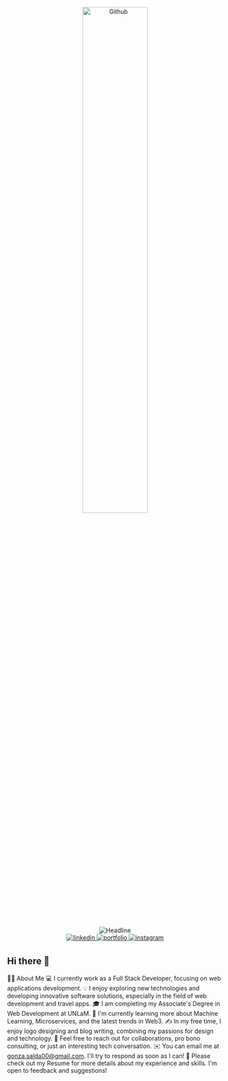 
  <div align=center>
    <img width="55%" alt="Github" src="https://raw.githubusercontent.com/onimur/.github/master/.resources/git-header.svg" />
  </div>
  <div align=center>
    <img src="https://readme-typing-svg.herokuapp.com/?color=%236FDA44&size=32&center=true&vCenter=true&width=600&height=50&lines=Hi+there+I%27m+Gonza+%F0%9F%91%8B;Full+Stack+Developer;React+Developer;Node.js;JavaScript;Java+SpringBoot;%26+MySQL;Tech+Lover;Enthusiast;Collaborative+%26+Creative;Open-Source+Advocate" alt="Headline" />
  </div>
  <div align=center>
        <a href="https://www.linkedin.com/in/gonzalo-saldaño/">
          <img src=https://img.shields.io/badge/linkedin-%2300acee.svg?color=405DE6&style=for-the-badge&logo=linkedin&logoColor=white alt=linkedin style="margin-bottom: 5px;" />
        </a>
        <a href="https://gonzalosaldanio.netlify.app/">
          <img src=https://img.shields.io/badge/portfolio-%2300acee.svg?color=4D1C79&style=for-the-badge&logo=portfolio&logoColor=white alt=portfolio style="margin-bottom: 5px;" />
        </a>
        <a href="https://www.instagram.com/gonza.salda/">
        <img src=https://img.shields.io/badge/instagram-%ff5851db.svg?color=C13584&style=for-the-badge&logo=instagram&logoColor=white alt=instagram style="margin-bottom: 5px;" />
        </a>
  </div>

## Hi there 👋
👨‍💻 About Me
💻 I currently work as a Full Stack Developer, focusing on web applications development.
💡 I enjoy exploring new technologies and developing innovative software solutions, especially in the field of web development and travel apps.
🎓 I am completing my Associate's Degree in Web Development at UNLaM.
🌱 I'm currently learning more about Machine Learning, Microservices, and the latest trends in Web3.
✍️ In my free time, I enjoy logo designing and blog writing, combining my passions for design and technology.
💬 Feel free to reach out for collaborations, pro bono consulting, or just an interesting tech conversation.
✉️ You can email me at gonza.salda00@gmail.com. I'll try to respond as soon as I can!
📄 Please check out my Resume for more details about my experience and skills. I'm open to feedback and suggestions!

